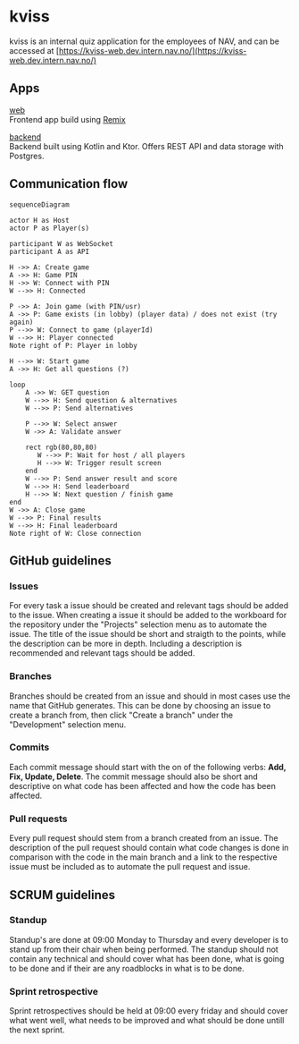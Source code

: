 # kviss

kviss is an internal quiz application for the employees of NAV, and can be accessed at [https://kviss-web.dev.intern.nav.no/](https://kviss-web.dev.intern.nav.no/)

## Apps

[web](web)\
Frontend app build using [Remix](https://remix.run/)

[backend](backend)\
Backend built using Kotlin and Ktor. Offers REST API and data storage with Postgres.

## Communication flow

```mermaid
sequenceDiagram

actor H as Host
actor P as Player(s)

participant W as WebSocket
participant A as API

H ->> A: Create game
A ->> H: Game PIN
H ->> W: Connect with PIN
W -->> H: Connected

P ->> A: Join game (with PIN/usr)
A ->> P: Game exists (in lobby) (player data) / does not exist (try again)
P -->> W: Connect to game (playerId)
W -->> H: Player connected
Note right of P: Player in lobby

H -->> W: Start game
A ->> H: Get all questions (?)

loop
    A ->> W: GET question
    W -->> H: Send question & alternatives
    W -->> P: Send alternatives

    P -->> W: Select answer
    W ->> A: Validate answer

    rect rgb(80,80,80)
       W -->> P: Wait for host / all players
       H -->> W: Trigger result screen
    end
    W -->> P: Send answer result and score
    W -->> H: Send leaderboard
    H -->> W: Next question / finish game
end
W ->> A: Close game
W -->> P: Final results
W -->> H: Final leaderboard
Note right of W: Close connection
```

## GitHub guidelines

### Issues

For every task a issue should be created and relevant tags should be added to the issue. When creating a issue it should be added to the workboard for the repository under the "Projects" selection menu as to automate the issue. The title of the issue should be short and straigth to the points, while the description can be more in depth. Including a description is recommended and relevant tags should be added.

### Branches

Branches should be created from an issue and should in most cases use the name that GitHub generates. This can be done by choosing an issue to create a branch from, then click "Create a branch" under the "Development" selection menu.

### Commits

Each commit message should start with the on of the following verbs: **Add, Fix, Update, Delete**. The commit message should also be short and descriptive on what code has been affected and how the code has been affected.

### Pull requests

Every pull request should stem from a branch created from an issue. The description of the pull request should contain what code changes is done in comparison with the code in the main branch and a link to the respective issue must be included as to automate the pull request and issue.

## SCRUM guidelines

### Standup

Standup's are done at 09:00 Monday to Thursday and every developer is to stand up from their chair when being performed. The standup should not contain any technical and should cover what has been done, what is going to be done and if their are any roadblocks in what is to be done.

### Sprint retrospective

Sprint retrospectives should be held at 09:00 every friday and should cover what went well, what needs to be improved and what should be done untill the next sprint.
